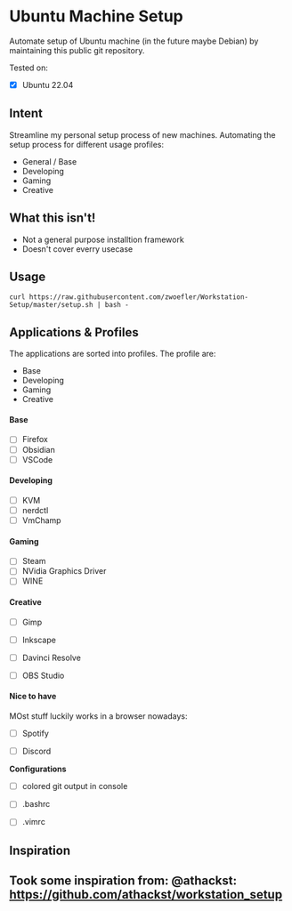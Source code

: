 # Ubuntu Machine Setup 

Automate setup of Ubuntu machine (in the future maybe Debian) by maintaining this public git repository.


Tested on:
- [X] Ubuntu 22.04

## Intent
Streamline my personal setup process of new machines.
Automating the setup process for different usage profiles:
- General / Base
- Developing
- Gaming
- Creative


## What this isn't!
- Not a general purpose installtion framework
- Doesn't cover everry usecase


## Usage
```SHELL
curl https://raw.githubusercontent.com/zwoefler/Workstation-Setup/master/setup.sh | bash -
```


## Applications & Profiles
The applications are sorted into profiles.
The profile are:
- Base
- Developing
- Gaming
- Creative

#### Base
- [ ] Firefox
- [ ] Obsidian
- [ ] VSCode

#### Developing
- [ ] KVM
- [ ] nerdctl
- [ ] VmChamp

#### Gaming
- [ ] Steam
- [ ] NVidia Graphics Driver
- [ ] WINE

#### Creative
- [ ] Gimp
- [ ] Inkscape
- [ ] Davinci Resolve
- [ ] OBS Studio


#### Nice to have
MOst stuff luckily works in a browser nowadays:
- [ ] Spotify
- [ ] Discord


**Configurations**
- [ ] colored git output in console
- [ ] .bashrc
- [ ] .vimrc


## Inspiration
Took some inspiration from: @athackst: https://github.com/athackst/workstation_setup
- 
